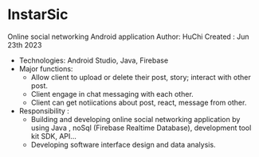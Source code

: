 # InstarSic
Online social networking Android application
Author: HuChi
Created : Jun 23th 2023
- Technologies: Android Studio, Java, Firebase
- Major functions:
  + Allow client to upload or delete their post, story; interact with other post.
  + Client engage in chat messaging with each other.
  + Client can get notiications about post, react, message from other. 
- Responsibility :
  + Building and developing online social networking application by using Java , noSql (Firebase Realtime Database), development tool kit SDK, API...
  + Developing software interface design and data analysis.
